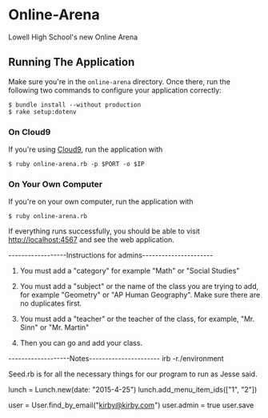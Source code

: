 # Online-Arena
Lowell High School's new Online Arena

## Running The Application

Make sure you're in the `online-arena` directory.  Once there, run the following two commands to configure your application correctly:

```
$ bundle install --without production
$ rake setup:dotenv
```

### On Cloud9

If you're using [Cloud9](http://c9.io), run the application with

```
$ ruby online-arena.rb -p $PORT -o $IP
```

### On Your Own Computer

If you're on your own computer, run the application with

```
$ ruby online-arena.rb
```

If everything runs successfully, you should be able to visit <http://localhost:4567> and see the web application.

------------------Instructions for admins----------------------
1) You must add a "category" for example "Math" or "Social Studies"
2) You must add a "subject" or the name of the class you are trying to add, for example "Geometry" or "AP Human Geography". Make sure there are no duplicates first.
3) You must add a "teacher" or the teacher of the class, for example, "Mr. Sinn" or "Mr. Martin"

4) Then you can go and add your class.



-------------------Notes----------------------
irb -r./environment

Seed.rb is for all the necessary things for our program to run as Jesse said.

lunch = Lunch.new(date: "2015-4-25")
lunch.add_menu_item_ids(["1", "2"])


user = User.find_by_email("kirby@kirby.com")
user.admin = true
user.save